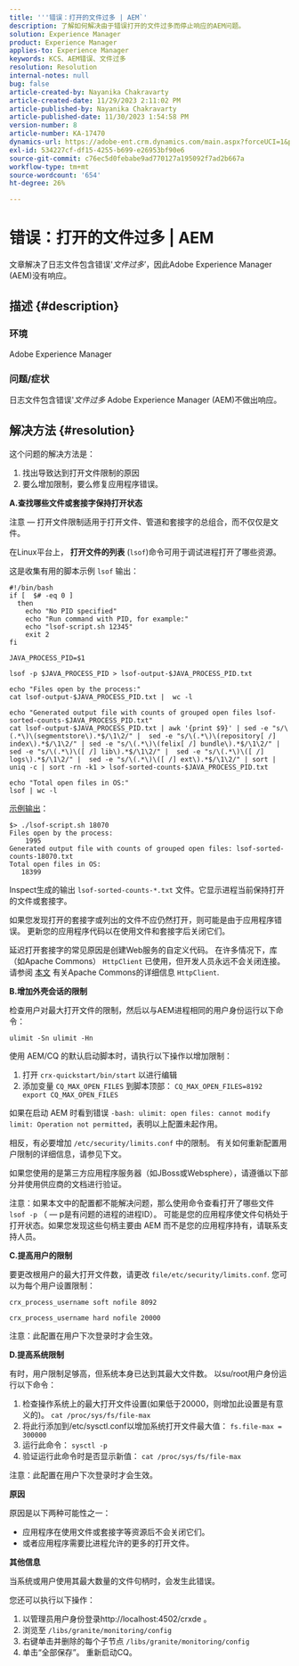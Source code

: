 ```yaml
---
title: '''错误：打开的文件过多 | AEM`'
description: 了解如何解决由于错误打开的文件过多而停止响应的AEM问题。
solution: Experience Manager
product: Experience Manager
applies-to: Experience Manager
keywords: KCS、AEM错误、文件过多
resolution: Resolution
internal-notes: null
bug: false
article-created-by: Nayanika Chakravarty
article-created-date: 11/29/2023 2:11:02 PM
article-published-by: Nayanika Chakravarty
article-published-date: 11/30/2023 1:54:58 PM
version-number: 8
article-number: KA-17470
dynamics-url: https://adobe-ent.crm.dynamics.com/main.aspx?forceUCI=1&pagetype=entityrecord&etn=knowledgearticle&id=62babf1c-c18e-ee11-8179-6045bd006b4b
exl-id: 534227cf-df15-4255-b699-e26953bf90e6
source-git-commit: c76ec5d0febabe9ad770127a195092f7ad2b667a
workflow-type: tm+mt
source-wordcount: '654'
ht-degree: 26%

---
```


# 错误：打开的文件过多 | AEM


文章解决了日志文件包含错误&#39;*文件过多*’，因此Adobe Experience Manager (AEM)没有响应。

## 描述 {#description}


### <b>环境</b>

Adobe Experience Manager



### <b>问题/症状</b>

日志文件包含错误&#39;*文件过多* Adobe Experience Manager (AEM)不做出响应。




## 解决方法 {#resolution}


这个问题的解决方法是：

1. 找出导致达到打开文件限制的原因
2. 要么增加限制，要么修复应用程序错误。


<b>A.查找哪些文件或套接字保持打开状态</b>

注意 — 打开文件限制适用于打开文件、管道和套接字的总组合，而不仅仅是文件。

在Linux平台上， <b>打开文件的列表</b> (`lsof`)命令可用于调试进程打开了哪些资源。

这是收集有用的脚本示例 `lsof` 输出：


```
#!/bin/bash
if [  $# -eq 0 ] 
  then
    echo "No PID specified"
    echo "Run command with PID, for example:"
    echo "lsof-script.sh 12345"
    exit 2
fi
 
JAVA_PROCESS_PID=$1
 
lsof -p $JAVA_PROCESS_PID > lsof-output-$JAVA_PROCESS_PID.txt
 
echo "Files open by the process:"
cat lsof-output-$JAVA_PROCESS_PID.txt |  wc -l
 
echo "Generated output file with counts of grouped open files lsof-sorted-counts-$JAVA_PROCESS_PID.txt"
cat lsof-output-$JAVA_PROCESS_PID.txt | awk '{print $9}' | sed -e "s/\(.*\)\(segmentstore\).*$/\1\2/" |  sed -e "s/\(.*\)\(repository[ /] index\).*$/\1\2/" | sed -e "s/\(.*\)\(felix[ /] bundle\).*$/\1\2/" |  sed -e "s/\(.*\)\([ /] lib\).*$/\1\2/" |  sed -e "s/\(.*\)\([ /] logs\).*$/\1\2/" |  sed -e "s/\(.*\)\([ /] ext\).*$/\1\2/" | sort | uniq -c | sort -rn -k1 > lsof-sorted-counts-$JAVA_PROCESS_PID.txt
 
echo "Total open files in OS:"
lsof | wc -l
```


<u>示例输出</u>：


```
$> ./lsof-script.sh 18070
Files open by the process:
    1995
Generated output file with counts of grouped open files: lsof-sorted-counts-18070.txt
Total open files in OS:
   18399
```


Inspect生成的输出 `lsof-sorted-counts-*.txt` 文件。它显示进程当前保持打开的文件或套接字。

如果您发现打开的套接字或列出的文件不应仍然打开，则可能是由于应用程序错误。 更新您的应用程序代码以在使用文件和套接字后关闭它们。

延迟打开套接字的常见原因是创建Web服务的自定义代码。 在许多情况下，库（如Apache Commons） `HttpClient` 已使用，但开发人员永远不会关闭连接。 请参阅 [本文](https://stackoverflow.com/questions/43454514/proper-usage-of-apache-httpclient-and-when-to-close-it) 有关Apache Commons的详细信息 `HttpClient`.

<b>B.增加外壳会话的限制</b>

检查用户对最大打开文件的限制，然后以与AEM进程相同的用户身份运行以下命令：

`ulimit -Sn ulimit -Hn`

使用 AEM/CQ 的默认启动脚本时，请执行以下操作以增加限制：

1. 打开 `crx-quickstart/bin/start` 以进行编辑
2. 添加变量 `CQ_MAX_OPEN_FILES` 到脚本顶部：    `CQ_MAX_OPEN_FILES=8192 export CQ_MAX_OPEN_FILES`


如果在启动 AEM 时看到错误 `-bash: ulimit: open files: cannot modify limit: Operation not permitted`，表明以上配置未起作用。

相反，有必要增加 `/etc/security/limits.conf` 中的限制。 有关如何重新配置用户限制的详细信息，请参见下文。

如果您使用的是第三方应用程序服务器（如JBoss或Websphere），请遵循以下部分并使用供应商的文档进行验证。

注意：如果本文中的配置都不能解决问题，那么使用命令查看打开了哪些文件 `lsof -p` （ — p是有问题的进程的进程ID）。 可能是您的应用程序使文件句柄处于打开状态。如果您发现这些句柄主要由 AEM 而不是您的应用程序持有，请联系支持人员。

<b>C.提高用户的限制</b>

要更改根用户的最大打开文件数，请更改 `file/etc/security/limits.conf`. 您可以为每个用户设置限制：

`crx_process_username soft nofile 8092`

`crx_process_username hard nofile 20000`

注意：此配置在用户下次登录时才会生效。

<b>D.提高系统限制</b>

有时，用户限制足够高，但系统本身已达到其最大文件数。 以su/root用户身份运行以下命令：

1. 检查操作系统上的最大打开文件设置(如果低于20000，则增加此设置是有意义的)。
   `cat /proc/sys/fs/file-max`
2. 将此行添加到/etc/sysctl.conf以增加系统打开文件最大值：
   `fs.file-max = 300000`
3. 运行此命令：
   `sysctl -p`
4. 验证运行此命令时是否显示新值：
   `cat /proc/sys/fs/file-max`


注意：此配置在用户下次登录时才会生效。

<b>原因</b>

原因是以下两种可能性之一：

- 应用程序在使用文件或套接字等资源后不会关闭它们。
- 或者应用程序需要比进程允许的更多的打开文件。


<b>其他信息</b>

当系统或用户使用其最大数量的文件句柄时，会发生此错误。

您还可以执行以下操作：

1. 以管理员用户身份登录http://localhost:4502/crxde 。
2. 浏览至 `/libs/granite/monitoring/config`
3. 右键单击并删除的每个子节点 `/libs/granite/monitoring/config`
4. 单击“全部保存”。 重新启动CQ。
